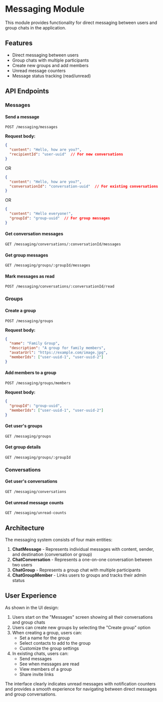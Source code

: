 # Messaging Module

This module provides functionality for direct messaging between users and group chats in the application.

## Features

- Direct messaging between users
- Group chats with multiple participants
- Create new groups and add members
- Unread message counters
- Message status tracking (read/unread)

## API Endpoints

### Messages

#### Send a message
```
POST /messaging/messages
```

**Request body:**
```json
{
  "content": "Hello, how are you?",
  "recipientId": "user-uuid"  // For new conversations
}
```
OR
```json
{
  "content": "Hello, how are you?",
  "conversationId": "conversation-uuid"  // For existing conversations
}
```
OR
```json
{
  "content": "Hello everyone!",
  "groupId": "group-uuid"  // For group messages
}
```

#### Get conversation messages
```
GET /messaging/conversations/:conversationId/messages
```

#### Get group messages
```
GET /messaging/groups/:groupId/messages
```

#### Mark messages as read
```
POST /messaging/conversations/:conversationId/read
```

### Groups

#### Create a group
```
POST /messaging/groups
```

**Request body:**
```json
{
  "name": "Family Group",
  "description": "A group for family members",
  "avatarUrl": "https://example.com/image.jpg",
  "memberIds": ["user-uuid-1", "user-uuid-2"]
}
```

#### Add members to a group
```
POST /messaging/groups/members
```

**Request body:**
```json
{
  "groupId": "group-uuid",
  "memberIds": ["user-uuid-1", "user-uuid-2"]
}
```

#### Get user's groups
```
GET /messaging/groups
```

#### Get group details
```
GET /messaging/groups/:groupId
```

### Conversations

#### Get user's conversations
```
GET /messaging/conversations
```

#### Get unread message counts
```
GET /messaging/unread-counts
```

## Architecture

The messaging system consists of four main entities:

1. **ChatMessage** - Represents individual messages with content, sender, and destination (conversation or group)
2. **ChatConversation** - Represents a one-on-one conversation between two users
3. **ChatGroup** - Represents a group chat with multiple participants
4. **ChatGroupMember** - Links users to groups and tracks their admin status

## User Experience

As shown in the UI design:

1. Users start on the "Messages" screen showing all their conversations and group chats
2. Users can create new groups by selecting the "Create group" option
3. When creating a group, users can:
   - Set a name for the group
   - Select contacts to add to the group
   - Customize the group settings
4. In existing chats, users can:
   - Send messages
   - See when messages are read
   - View members of a group
   - Share invite links
   
The interface clearly indicates unread messages with notification counters and provides a smooth experience for navigating between direct messages and group conversations. 